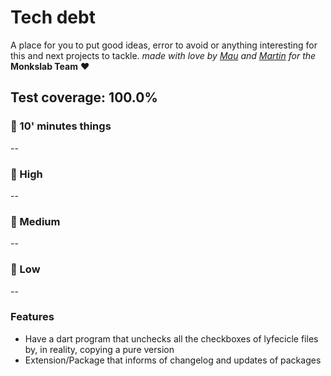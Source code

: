 # Tech debt

A place for you to put good ideas, error to avoid or anything interesting for this and next projects to tackle.
_made with love by [Mau](https://github.com/maurodibert) and [Martin](https://github.com/mal2tin) for the_ **Monkslab Team** ❤️

## Test coverage: 100.0%

### :dash: 10' minutes things

--

### :no_entry_sign: High

--

### :children_crossing: Medium

--

### :palm_tree: Low

--

### Features

- Have a dart program that unchecks all the checkboxes of lyfecicle files by, in reality, copying a pure version
- Extension/Package that informs of changelog and updates of packages